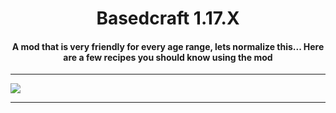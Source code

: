 <h1 align="center">Basedcraft 1.17.X</h1>
<h4 align="center">A mod that is very friendly for every age range, lets normalize this...
Here are a few recipes you should know using the mod</h4>
<hr>
<img src="https://raw.githubusercontent.com/">
<hr>
